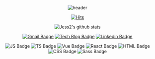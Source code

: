 <div align="center">
  
![header](https://capsule-render.vercel.app/api?type=soft&color=ffd500&height=150&section=header&text=Frontend%20Developer,%20Jess2&fontSize=30&animation=twinkling&fontColor=ffffff&descAlignY=30)
  
[![Hits](https://hits.seeyoufarm.com/api/count/incr/badge.svg?url=https%3A%2F%2Fgithub.com%2FJESS2&count_bg=%2379C83D&title_bg=%23555555&icon=&icon_color=%23E7E7E7&title=hits&edge_flat=false)](https://hits.seeyoufarm.com)

[![Jess2's github stats](https://github-readme-stats.vercel.app/api?username=JESS2&theme=gruvbox&show_icons=true)](https://github.com/JESS2/github-readme-stats)

[![Gmail Badge](https://img.shields.io/badge/Gmail-d14836?style=flat-square&logo=Gmail&logoColor=white&link=mailto:jess2.developer@gmail.com)](mailto:jess2.developer@gmail.com)
[![Tech Blog Badge](http://img.shields.io/badge/-Tech%20blog-black?style=flat-square&logo=github&link=https://jess2.xyz)](https://jess2.xyz)
[![Linkedin Badge](https://img.shields.io/badge/-LinkedIn-blue?style=flat-square&logo=Linkedin&logoColor=white&link=https://www.linkedin.com/in/devsoyeonjung/)](https://www.linkedin.com/in/devsoyeonjung/)

![JS Badge](http://img.shields.io/badge/-JavaScript-f7df1e?style=flat-square&logo=javascript&logoColor=white)
![TS Badge](http://img.shields.io/badge/-TypeScript-3178c6?style=flat-square&logo=typescript&logoColor=white)
![Vue Badge](http://img.shields.io/badge/-Vue.js-4ec18d?style=flat-square&logo=vuedotjs&logoColor=white)
![React Badge](http://img.shields.io/badge/-React.js-61dafb?style=flat-square&logo=react&logoColor=white)
![HTML Badge](http://img.shields.io/badge/-HTML5-FF5733?style=flat-square&logo=html5&logoColor=white)
![CSS Badge](http://img.shields.io/badge/-CSS3-096eb1?style=flat-square&logo=css3&logoColor=white)
![Sass Badge](http://img.shields.io/badge/-Sass-CC6699?style=flat-square&logo=sass&logoColor=white)
  
</div>
